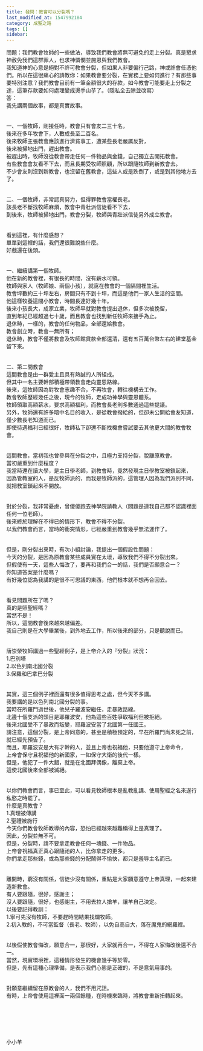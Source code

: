 ```yaml
---
title: 發問：教會可以分裂嗎？
last_modified_at: 1547992184
category: 成聖之路
tags: []
sidebar: 
---
```


<p>問題：我們教會牧師的一些做法，導致我們教會將無可避免的走上分裂。真是懇求神赦免我們這群罪人，也求神憐憫並施恩與我們教會。 <br/>我知道神的心意是絕對不許可教會分裂，但如果人非要偏行己路，神或許會任憑他們。所以在這很痛心的請教你：如果教會要分裂，在實務上要如何進行？有那些事要特別注意？我們教會目前有一筆金額很大的存款，如今教會可能要走上分裂之途，這筆存款要如何處理變成燙手山芋了。（隱私全去除並改寫）<br/><!--more-->答：<br/>我先講兩個故事，都是真實故事。<br/><br/> <br/>一、一個牧師，剛接任時，教會只有會友二三十名，<br/>後來在多年牧會下，人數成長至二百名。<br/>後來牧師主張教會應該進行濟貧事工，遭某些長老嚴厲反對，<br/>後來被掃地出門，趕出教會。<br/>被趕出時，牧師沒從教會帶走任何一件物品與金錢，自己獨立去開拓教會。<br/>有些教會會友看不下去，而且長期受牧師照顧，所以跟隨牧師到新教會去。<br/>不少會友則沒到新教會，也沒留在舊教會，這些人或是跌倒了，或是到其他地方去了。<br/><br/> <br/>二、一個牧師，非常認真努力，但得罪教會當權長老。<br/>該長老不斷找牧師麻煩，教會中青壯派信徒看不下去，<br/>到後來，牧師被掃地出門，教會分裂，牧師與青壯派信徒另外成立教會。<br/><br/> <br/>看到這裡，有什麼感想？<br/>單單到這裡的話，我們還很難說些什麼。<br/>好戲還在後頭。<br/> <br/><br/>一、繼續講第一個牧師。<br/>他在新的教會裡，有很長的時間，沒有薪水可領。<br/>牧師與家人（牧師娘、兩個小孩），就窩在教會的一個隔間裡生活。<br/>教會坪數約三十坪左右，房間只有不到十坪，而這是他們一家人生活的空間。<br/>他這樣牧養這間小教會，時間長達好幾十年。<br/>後來小孩長大，成家立業，牧師早就對教會提出退休，但多次被挽留，<br/>直到年紀已經超過七十歲，而且教會也找到新任牧師來接手為止。<br/>退休時，一樣的，教會的任何物品，全部還給教會。<br/>教會創立時，教會一無所有；<br/>退休時，教會不僅將教會及牧師館貸款全部還清，還有五百萬台幣左右的建堂基金留下來。<br/> <br/> <br/>二、第二間教會<br/>這間教會是由一群愛主且具有熱誠的人所組成。<br/>但其中一名主要幹部積極帶領教會走向靈恩路線。<br/>後來，這牧師因為對牧會志趣不合，不再牧會，轉往機構去工作。<br/>教會牧師歷經幾任之後，現今的牧師，走成功神學與靈恩體系。<br/>牧師領取高額薪水，要求高額福利，而教會長老則多數通過這些提議。<br/>另外，牧師還有許多暗中名目的收入，是從教會撥給的，但卻未公開給會友知道，僅少數長老知道而已。<br/> 即使待遇福利已經很好，牧師私下卻還不斷找機會嘗試要去其他更大間的教會牧會。<br/><br/><br/>這間教會，當初我也曾參與在分裂之中，且極力支持分裂，脫離原教會。<br/>當初嚴重到什麼程度？<br/>我當時還在讀大學，是主日學老師，到教會時，竟然發現主日學教室被鎖起來，<br/>因為管教室的人，是反牧師派的，而我是牧師派的，這管理人因為我們派別不同，就把教室鎖起來不開放。<br/><br/> <br/>對於分裂，我非常憂慮，曾傻傻跑去神學院請教人（問題是連我自己都不認識裡面任何一位老師）。<br/>後來終於理解在不得已的情形下，教會不得不分裂。<br/>以我們教會而言，當時的衝突情形，已經嚴重到教會幾乎無法運作了。<br/><br/> <br/>但是，剛分裂出來時，有次小組討論，我提出一個假設性問題：<br/>今天的分裂，是因為原教會某些成員實在太壞，導致我們不得不分裂出來。<br/>但假使有一天，這些人悔改了，要再和我們合一的話，我們是否願意合一？<br/>你知道答案是什麼嗎？<br/>有好幾位認為我講的是很不可思議的東西，他們根本就不想再合回去。<br/> <br/><br/>看見問題所在了嗎？<br/>真的是照聖經嗎？<br/>當然不是！<br/>所以，這間教會後來越來越偏差。<br/>我自己則是在大學畢業後，到外地去工作，所以後來的部分，只是聽說而已。<br/><br/> <br/>唐崇榮牧師講過一些聖經例子，是上帝介入的『分裂』狀況：<br/>1.巴別塔<br/>2.以色列南北國分裂<br/>3.保羅和巴拿巴分裂<br/><br/> <br/>其實，這三個例子裡面還有很多值得思考之處，但今天不多講。<br/>我要講的是以色列南北國分裂的事。<br/>當時在所羅門過世後，他兒子羅波安繼任，走暴政路線。<br/>北邊十個支派的頭目是耶羅波安，他為這些百姓爭取福利但被拒絕。<br/>後來北國受不了暴政而叛變，耶羅波安當了北國第一任國王。<br/>請注意，這個分裂，是上帝同意的，甚至是積極預定的，早在所羅門尚未死之前，<br/>就已經先預告了。<br/>而且，耶羅波安是大有才幹的人，並且上帝也祝福他，只要他遵守上帝命令，<br/>上帝會保守且祝福他的新國家，一如保守大衛的後代一樣。<br/>但是，他犯了一件大錯，就是在北國拜偶像，離棄上帝。<br/>這使北國後來全部被滅絕。<br/> <br/><br/>以你們教會而言，事已至此，可以看見牧師根本是亂教亂講、使用聖經之名來遂行私慾之時罷了。<br/>什麼是真教會？<br/>1.真理被傳講<br/>2.聖禮被施行<br/>今天你們教會牧師教導的內容，恐怕已經越來越難稱得上是真理了。<br/>因此，分裂並無不可。<br/>但是，分裂時，請不要拿走教會任何一塊錢、一件物品。<br/>上帝會祝福真正真心跟隨祂的人，比你拿走的更多。<br/>你們拿走那些錢，或為那些錢的分配鬧得不愉快，都只是羞辱主名而已。<br/><br/> <br/>離開時，窮沒有關係，信徒少沒有關係，重點是大家願意遵守上帝真理，一起來建造新教會。<br/>有人要跟隨，很好，感謝主；<br/>沒人要跟隨，很好，也感謝主，不用去拉人搶羊，讓羊自己決定。<br/>以後要記得教訓：<br/>1.寧可先沒有牧師，不要趕時間結果找爛牧師。<br/>2.初入教的，不可當監督（長老、牧師），以免自高自大，落在魔鬼的網羅裡。<br/><br/> <br/>以後假使教會悔改，願意合一，那很好，大家就再合一，不得在人家悔改後還不合一。<br/>當然，現實環境裡，這種情形發生的機會幾乎等於零。<br/>但是，先有這種心理準備，是表示我們心態是正確的，不是意氣用事的。<br/><br/> <br/>對願意繼續留在原教會的人，我們不用咒詛。<br/>有時，上帝會使用這裡面一兩個餘種，在時機來臨時，將教會重新扭轉起來。<br/><br/><br/><br/><br/><br/><br/>小小羊<br/><br/><br/><br/><br/><br/><br/>
</p>